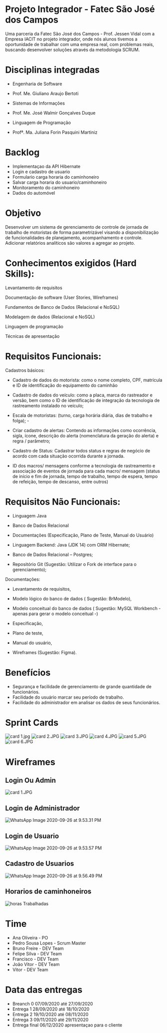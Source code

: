 # Projeto Integrador - Fatec São José dos Campos
Uma parceria da Fatec São José dos Campos - Prof. Jessen Vidal com a Empresa IACIT no projeto integrador, onde nós alunos tivemos a oportunidade de trabalhar com uma empresa real, com problemas reais, buscando desenvolver soluções através da metodologia SCRUM.

# Disciplinas integradas
- Engenharia de Software
- Prof. Me. Giuliano Araujo Bertoti

- Sistemas de Informações
- Prof. Me. José Walmir Gonçalves Duque

- Linguagem de Programação
- Profª. Ma. Juliana Forin Pasquini Martiniz

# Backlog
- Implementaçao da API Hibernate
- Login e cadastro de usuario
- Formulario carga horaria do caminhoneiro
- Salvar carga horaria do usuario/caminhoneiro
- Monitoramento do caminhoneiro
- Dados do automóvel


# Objetivo 

Desenvolver um sistema de gerenciamento de controle de jornada de trabalho de motoristas de forma parametrizável visando a disponibilização de funcionalidades de planejamento, acompanhamento e controle. Adicionar relatórios analíticos são valores a agregar ao projeto.

# Conhecimentos exigidos  (Hard Skills): 

Levantamento de requisitos 

Documentação de software (User Stories, Wireframes) 

Fundamentos de Banco de Dados (Relacional e NoSQL) 

Modelagem de dados (Relacional e NoSQL) 

Linguagem de programação 

Técnicas de apresentação 


# Requisitos Funcionais:  

Cadastros básicos:  

 

- Cadastro de dados do motorista:  como o nome completo, CPF, matrícula e ID de identificação do equipamento do caminhão 

- Cadastro de dados do veículo:  como a placa, marca do rastreador e versão, bem como o ID de identificação de integração da tecnologia de rastreamento instalado no veículo; 

- Escala de motoristas: (turno, carga horária diária, dias de trabalho e folga); - 

- Criar cadastro de alertas: Contendo as informações como ocorrência, sigla, ícone, descrição do alerta (nomenclatura da geração do alerta) e regra / parâmetro; 

- Cadastro de Status: Cadastrar todos status e regras de negócio de acordo com cada situação ocorrida durante a jornada. 

- ID dos macros/ mensagens conforme a tecnologia de rastreamento e associação de eventos de jornada para cada macro/ mensagem (status de início e fim de jornada, tempo de trabalho, tempo de espera, tempo de refeição, tempo de descanso, entre outros)  

 

# Requisitos Não Funcionais: 

- Linguagem Java 

- Banco de Dados Relacional 

- Documentações (Especificação, Plano de Teste, Manual do Usuário) 

- Linguagem  Backend: Java (JDK 14) com ORM Hibernate; 

- Banco de Dados Relacional – Postgres; 

- Repositório Git (Sugestão: Utilizar o Fork de interface para o gerenciamento); 

Documentações: 

- Levantamento de requisitos, 

- Modelo lógico do banco de dados ( Sugestão: BrModelo), 

- Modelo conceitual do banco de dados ( Sugestão: MySQL Workbench - apenas para        gerar o modelo conceitual -) 

- Especificação, 

- Plano de teste,  

- Manual do usuário, 

- Wireframes (Sugestão: Figma). 

# Benefícios
- Segurança e facilidade de gerenciamento de grande quantidade de funcionários.
- Facilidade do usuário marcar seu período de trabalho.
- Facilidade do administrador em analisar os dados de seus funcionários.


# Sprint Cards

![card 1.jpg](https://github.com/Felipe-Silva2002/projetoIntegrador/blob/master/card%201.JPG)
![card 2.JPG](https://github.com/Felipe-Silva2002/projetoIntegrador/blob/master/card%202.JPG)
![card 3.JPG](https://github.com/Felipe-Silva2002/projetoIntegrador/blob/master/card%203.JPG)
![card 4.JPG](https://github.com/Felipe-Silva2002/projetoIntegrador/blob/master/card%204.JPG)
![card 5.JPG](https://github.com/Felipe-Silva2002/projetoIntegrador/blob/master/card%205.JPG)
![card 6.JPG](https://github.com/Felipe-Silva2002/projetoIntegrador/blob/master/card%206.JPG)

# Wireframes

 ## Login Ou Admin
![card 1.JPG](https://github.com/Felipe-Silva2002/projetoIntegrador/blob/master/card%201.JPG)
## Login de Administrador
![WhatsApp Image 2020-09-26 at 9.53.31 PM](https://github.com/Felipe-Silva2002/projetoIntegrador/blob/master/WhatsApp%20Image%202020-09-26%20at%209.53.31%20PM.jpeg)
## Login de Usuario
![WhatsApp Image 2020-09-26 at 9.53.57 PM](https://github.com/Felipe-Silva2002/projetoIntegrador/blob/master/WhatsApp%20Image%202020-09-26%20at%209.53.57%20PM.jpeg)
## Cadastro de Usuarios
![WhatsApp Image 2020-09-26 at 9.56.49 PM](https://github.com/Felipe-Silva2002/projetoIntegrador/blob/master/WhatsApp%20Image%202020-09-26%20at%209.56.49%20PM.jpeg)
## Horarios de caminhoneiros
![horas Trabalhadas](https://github.com/Felipe-Silva2002/projetoIntegrador/blob/master/horas%20Trabalhadas.jpeg)


# Time
- Ana Oliveira - PO
- Pedro Sousa Lopes - Scrum Master
- Bruno Freire - DEV Team
- Felipe Silva - DEV Team
- Francisco - DEV Team
- Joâo Vitor - DEV Team
- Vitor - DEV Team

# Data das entregas

- Breanch 0  07/09/2020 até 27/09/2020
- Entrega 1  28/09/2020 até 18/10/2020
- Entrega 2  19/10/2020 até 08/11/2020
- Entrega 3  09/11/2020 até 29/11/2020
- Entrega final  06/12/2020   apresentaçao para o cliente
